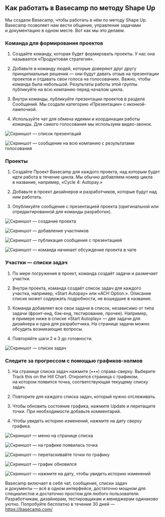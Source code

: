 ## Как работать в Basecamp по методу Shape Up

Мы создали Basecamp, чтобы работать в нём по методу Shape Up. Basecamp позволяет нам вести общение, управление задачами и документацию в одном месте. Вот как мы это делаем.

### Команда для формирования проектов

1. Создайте команду, которая будет формировать проекты. У нас она называется «Продуктовая стратегия».

2. Добавьте в команду людей, которые доверяют друг другу принципиальные решения — они будут давать отзыв на презентации проектов и отдавать свои голоса на голосованиях. Важно, чтобы команда была небольшой. Результаты работы этой группы публикуйте на всю компанию перед началом цикла.

3. Внутри команды, публикуйте презентации проектов в разделе Сообщений. Мы создали категорию «Презентации» с иконкой-лампочкой.

4. Используйте чат для обмена идеями и координации работы команды. Для самого голосования мы используем видео-звонок.

![Скриншот — список презентаций](https://basecamp.com/assets/books/shapeup/1.5/in_basecamp/message_board-a06e9431a81441c11011bd5ca2fcb1498b855124ebb7a0ad1e2ab68ddb0b66fd.png)

![Скриншот — сообщение на всю компанию с результатами голосования](https://basecamp.com/assets/books/shapeup/4.0/announcement-0a043eab273e242ec93d516744a66fcf6fa4649196d281eef9158350f2c43014.png)

### Проекты

1. Создайте Проект Basecamp для каждого проекта, над которым будет идти работа в течение цикла. Мы обычно добавляем номер цикла в название, например, «Cycle 4: Autopay.»

2. Добавьте в проект дизайнеров и разработчиков, которые будут над ним работать.

3. Опубликуйте сообщение с презентацией проекта (оригинальной или отредактированной для команды разработки).

![Скриншот — создание проекта](https://basecamp.com/assets/books/shapeup/4.0/creating_project-e8ef758fd3abe4d9ebe479b55a630ce2dde6a1a83c9df4fef131ebb6e44b72cb.png)

![Скриншот — добавление участников](https://basecamp.com/assets/books/shapeup/4.0/adding_people-64aae826d8c722a95e3747c22213bc304cf05e443b1deffe2bb368e3b58312c5.png)

![Скриншот — публикация сообщения с презентацией](https://basecamp.com/assets/books/shapeup/3.1/in_basecamp/concept_message-6701d89c76753bc47de6e41a1daca7f59611bcaa7c209514e0e41ca0bdfad48f.png)

![Скриншот — команда начинает обсуждение проекта в чате](https://basecamp.com/assets/books/shapeup/3.1/in_basecamp/where_to_start-3f152d1d0df2ca09a6e8576cfe152b0d66b6e24e3eca2edf0cff89bfb29febd5.png)

### Участки — списки задач

1. По мере погружения в проект, команда создаёт задачи и размечает участки.

2. Внутри проекта, команда создаёт список задач для каждого участка, например, «Start Autopay» или «ACH Option.». Описание списке может содержать подробности, не вошедшие в название.

3. Команда добавляет все свои задачи в список, независимо от типа задачи (фронт-енд, бэк-енд, тестирование, прочее). Например, в примере ниже в списке «Start Autoplay» — две задачи для дизайнера и одна для разработчика. На странице задачи можно обсудить возникающие вопросы.

4. Повторяйте шаги 2 и 3 до готовности.

![Скриншот — списки задач](https://basecamp.com/assets/books/shapeup/4.0/scopes_as_lists-e7df4e5b6e066746f0d5af71b61bcfa684e919bdf95af968a76473d3dc527336.png)

### Следите за прогрессом с помощью графиков-холмов

1. На странице списка задач нажмите (•••) справа-сверху. Выберите Track this on the Hill Chart. Откроется страница с графиком, на котором появится точка, соответствующая текущему списку задач. 

2. Повторите для каждого списка задач, который нужно отслеживать.

3. Чтобы обновить состояние графика, нажмите Update и перетащите точки. При необходимости добавьте комментарий.

4. Чтобы увидеть историю изменений, нажмите на дату сверху графика.

![Скриншот — меню на странице списка](https://basecamp.com/assets/books/shapeup/4.0/tracking_on_hill-0f621c00fd875d6d55082d1362b4174fea59354ac06fe0b4b50c27473cae5e07.png)

![Скриншот — на графике появилась точка](https://basecamp.com/assets/books/shapeup/4.0/hill_enabled-193434710093d3297d57f9fd5d0a00edc3a2b1fe3154bb39c550099763888e91.png)

![Скриншот — перетаскивайте точки по графику](https://basecamp.com/assets/books/shapeup/4.0/updating_hill-ea82743dbe9160785fa2e6efce93d55224aaa519c7956cbc848abbbba5fbc1dd.png)

![Скриншот — график обновился](https://basecamp.com/assets/books/shapeup/4.0/updated_hill-d19d82544a354d7ef16d62d7294727a1e538afdb0fffaa262fa509c8e859b664.png)

![Скриншот — нажмите на дату, чтобы увидеть историю изменений](https://basecamp.com/assets/books/shapeup/4.0/hill_history-68290776bbb50c0576e701d1c23277ad7482ce07fc2b4f529fba8044adcf2e0f.png)

Basecamp включает в себя чат, сообщения, списки задач и документы — всё в одном интерфейсе, достаточно мощном для специалистов и достаточно простом для любого пользователя. Разработчикам, дизайнерам, тестировщикам и менеджерам одинаково уютно. Попробуйте бесплатно в течение 30 дней — https://basecamp.com/